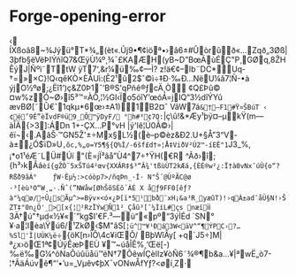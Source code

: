 # Forge-opening-error
‹       ÍXßoâ8~¾Jýü°T*¾„(èt«.Ûj9•¶¢ìöª•›â6±#Ûòrûð«…Zqð„3Øß|3þfb§ëVëÞIÝñîQ7&ŒÿÙ¼º¸¾¯£KAÆH(yB~D”BœÄùÉÇ"P¸GØq,8ŽHÊýJ|Ñºì˜TtW ÿT7‘,&r¼ü‰¢—Ì?
z!ä€¢–lb¨DC*Uq­†=»×C}!Q‹qêKÒ×ÈÅUì:(Ê2¹û2$ˆ©ì÷‡Ð·‰Ð…NëU¼â7¦Ñ-•à
ýjO½ºø;¿Ëî1’)ç&Z0Þ1ˆ‘B®S'qPñê®ƒcÄ¸Ò ¢Q£Þû© ¤w%zÓ~Ø›î5³™=ÀÔ,¦½GI‹Ïo5óîY’œóÁ=jIQ“3½dîÝYû
ævBØ[˜Û€ˆ1qkµ*6œ›±A1)1B2¤ˆ VãW7á`&†—F1#Ÿ¤ŠBúT
‹ ¢é’9É”èÏvdF®ü9_Ô™ÿDyF/
°h#³¢7Q:`|ç\û!&*Æy¹þÿ¤–µkŸ(m—àÎÄ{>3]\:ÁDn 	1+-ÇX…P°vH |ý'lê¦Ú0Ã©›|êï¬‹.AâŠ·™GN5Ž'±÷Mx§L½(è–p©èz&Ð2.U+§Å”3“V­à±¿Ó$ïD»U`,õc‚%„o=Y5¶§{Q%Ì/-6šf£d†»¦Å‡ViðV²Ú2™-íEÊ"1`J3_%,¡*o1¹éÆ˜LÜ#Úí
	"(È=jÏ³âå”Ù4^7÷†ŸH(€R	^Ãð›î;{h³›kÂá`èí{gŽÒ˜5xŠTú4²œv{XXÂR‡$³“Â¾'tßùÙT2kÆá,{ÈÉ®w²¿:Ï†à0vNx¯úÙ{o“?Rßð9ãÁ­°	ƒW·Êµ½:>cóòp7>/ñqÞn_·Í· N"Š´@ÙºÃC@ø ·³[èù³O“W¸„·.Ñˆ(”NWåw[ØhŠõSÉô´ÀÉ X­
åƒ9FF0[êƒ?à"¼qø/÷Û¿sÃµ^>=Bÿv×<ó×¿Þ[ï*5¹bð¨xH¡&a³R_yæûT)!›qÁ±ad¯åÜ§N!›ŠZT‡"0n¿Ö'_>[x{¦²RzÏÝwÑ1²_Çåû³­[¯¼ÌíL#çs næí`ii 3Ä†ú"†µd«½¥«´”kg$I’€F.³––ù“«pº“3ýÌÉd
`SN°¥·a¦Ièa\Ÿú6/¹ZkØ‹$M"âS[`¦ü^™¥¹Ðá3W<äV^“¶ÝPC›?…%Sl'Î|UÙK¼ë`÷{öK[n›ÏÕ\4c¥iŒÕ/ BþWîÂy[
+q`J5÷]M|ª¿x›öŒ1ª¢ÚÿÊæÞEÙ	¥™~úåÎÊ%¸‘Œë[-)‰ë‰G¼^õNaÕúûüåü™éN†7ÕêwÍÇèlIz¥òÑ6˜¾®¶b&a…¥|ªwË„ò7-¦†ÃäÁúvê¶“‘•’u=_Vµêv¢þX¯vONwÅfYƒ?<øí¸Z·  
